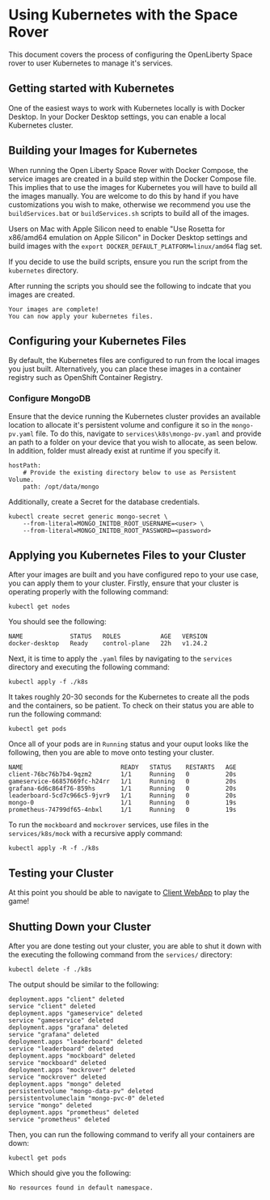 # Using Kubernetes with the Space Rover
This document covers the process of configuring the OpenLiberty Space rover to user Kubernetes to manage it's services.

## Getting started with Kubernetes
One of the easiest ways to work with Kubernetes locally is with Docker Desktop. In your Docker Desktop settings, you can enable a local Kubernetes cluster.

## Building your Images for Kubernetes
When running the Open Liberty Space Rover with Docker Compose, the service images are created in a build step within the Docker Compose file. This implies that to use the images for Kubernetes you will have to build all the images manually. You are welcome to do this by hand if you have customizations you wish to make, otherwise we recommend you use the `buildServices.bat` or `buildServices.sh` scripts to build all of the images. 

Users on Mac with Apple Silicon need to enable "Use Rosetta for x86/amd64 emulation on Apple Silicon" in Docker Desktop settings and build images with the `export DOCKER_DEFAULT_PLATFORM=linux/amd64` flag set.

If you decide to use the build scripts, ensure you run the script from the `kubernetes` directory.

After running the scripts you should see the following to indcate that you images are created.
```
Your images are complete!
You can now apply your kubernetes files.
```

## Configuring your Kubernetes Files
By default, the Kubernetes files are configured to run from the local images you just built. Alternatively, you can place these images in a container registry such as OpenShift Container Registry.

### Configure MongoDB
Ensure that the device running the Kubernetes cluster provides an available location to allocate it's persistent volume and configure it so in the `mongo-pv.yaml` file. To do this, navigate to `services\k8s\mongo-pv.yaml` and provide an path to a folder on your device that you wish to allocate, as seen below. In addition, folder must already exist at runtime if you specify it.
```
hostPath:
    # Provide the existing directory below to use as Persistent Volume.
    path: /opt/data/mongo
```

Additionally, create a Secret for the database credentials.
```
kubectl create secret generic mongo-secret \
    --from-literal=MONGO_INITDB_ROOT_USERNAME=<user> \
    --from-literal=MONGO_INITDB_ROOT_PASSWORD=<password> 
```

## Applying you Kubernetes Files to your Cluster
After your images are built and you have configured repo to your use case, you can apply them to your cluster. Firstly, ensure that your cluster is operating properly with the following command:
```
kubectl get nodes
```

You should see the following:
```
NAME             STATUS   ROLES           AGE   VERSION
docker-desktop   Ready    control-plane   22h   v1.24.2
```

Next, it is time to apply the `.yaml` files by navigating to the `services` directory and executing the following command:
```
kubectl apply -f ./k8s
```

It takes roughly 20-30 seconds for the Kubernetes to create all the pods and the containers, so be patient. To check on their status you are able to run the following command:
```
kubectl get pods
```

Once all of your pods are in `Running` status and your ouput looks like the following, then you are able to move onto testing your cluster.
```
NAME                           READY   STATUS    RESTARTS   AGE
client-76bc76b7b4-9qzm2        1/1     Running   0          20s
gameservice-66857669fc-h24rr   1/1     Running   0          20s
grafana-6d6c864f76-859hs       1/1     Running   0          20s
leaderboard-5cd7c966c5-9jvr9   1/1     Running   0          20s
mongo-0                        1/1     Running   0          19s
prometheus-74799df65-4nbxl     1/1     Running   0          19s
```

To run the `mockboard` and `mockrover` services, use files in the `services/k8s/mock` with a recursive apply command:
```
kubectl apply -R -f ./k8s
```

## Testing your Cluster
At this point you should be able to navigate to [Client WebApp](http://localhost:3000) to play the game!

## Shutting Down your Cluster
After you are done testing out your cluster, you are able to shut it down with the executing the following command from the `services/` directory:
```
kubectl delete -f ./k8s
```
The output should be similar to the following:
```
deployment.apps "client" deleted
service "client" deleted
deployment.apps "gameservice" deleted
service "gameservice" deleted
deployment.apps "grafana" deleted
service "grafana" deleted
deployment.apps "leaderboard" deleted
service "leaderboard" deleted
deployment.apps "mockboard" deleted
service "mockboard" deleted
deployment.apps "mockrover" deleted
service "mockrover" deleted
deployment.apps "mongo" deleted
persistentvolume "mongo-data-pv" deleted
persistentvolumeclaim "mongo-pvc-0" deleted
service "mongo" deleted
deployment.apps "prometheus" deleted
service "prometheus" deleted
```

Then, you can run the following command to verify all your containers are down:
```
kubectl get pods
```

Which should give you the following:
```
No resources found in default namespace.
```


